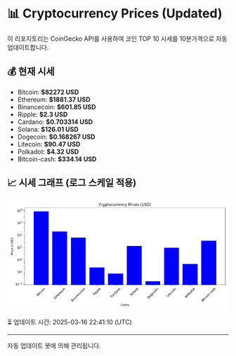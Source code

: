 
# 📊 Cryptocurrency Prices (Updated)

이 리포지토리는 CoinGecko API를 사용하여 코인 TOP 10 시세를 10분가격으로 자동 업데이트합니다.

## 💰 현재 시세
- Bitcoin: **$82272 USD**
- Ethereum: **$1881.37 USD**
- Binancecoin: **$601.85 USD**
- Ripple: **$2.3 USD**
- Cardano: **$0.703314 USD**
- Solana: **$126.01 USD**
- Dogecoin: **$0.168267 USD**
- Litecoin: **$90.47 USD**
- Polkadot: **$4.32 USD**
- Bitcoin-cash: **$334.14 USD**

## 📈 시세 그래프 (로그 스케일 적용)
![Crypto Prices](crypto_prices.png)

⏳ 업데이트 시간: 2025-03-16 22:41:10 (UTC)

---
자동 업데이트 봇에 의해 관리됩니다.
